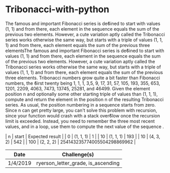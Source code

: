 # Tribonacci-with-python
The famous and important Fibonacci series is deϐined to start with values (1, 1) and from there, each element in the sequence equals the sum of the previous two elements. However, a cute variation aptly called the Tribonacci series works otherwise the same way, but starts with a triple of values (1, 1, 1) and from there, each element equals the sum of the previous three elementsThe famous and important Fibonacci series is deϐined to start with values (1, 1) and from there, each element in the sequence equals the sum of the previous two elements. 
However, a cute variation aptly called the Tribonacci series works otherwise the same way, but starts with a triple of values (1, 1, 1) and from there, each element equals the sum of the previous three elements.
Tribonacci numbers grow quite a bit faster than Fibonacci numbers, the ϐirst twenty being 1, 1, 1, 3,5, 9, 17, 31, 57, 105, 193, 355, 653, 1201, 2209, 4063, 7473, 13745, 25281, and 46499.
Given the element position n and optionally some other starting triple of values than (1, 1, 1), compute and return the element in the position n of the resulting Tribonacci series. As usual, the position numbering in a sequence starts from zero. Since n can get pretty large, you can't solve this problem with recursion, since your function would crash with a stack overϐlow once the recursion
limit is exceeded. Instead, you need to remember the three most recent values, and in a loop, use them to compute the next value of the sequence .

|    n   | start     |     Expected result                  |
|    0   | (1, 1, 1) |     1                                |
|    10  | (1, 1, 1) |     193                              |
|    10  | (4, 3, 2) |     542                              |
|    100 | (2, 2, 2) |     254143235774005504298869962      |

|    Date    |                 Challenge(s)                 |
| ---------  |   -----------------------------------------  |
| 1/4/2019   |       ryerson_letter_grade, is_ascending     |